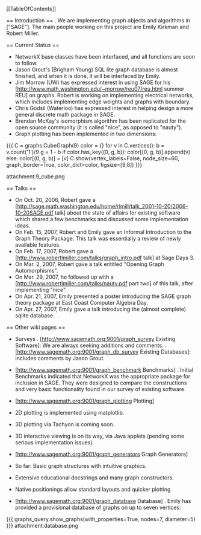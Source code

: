 [[TableOfContents]]

== Introduction ==
 . We are implementing graph objects and algorithms in ["SAGE"]. The main people working on this project are Emily Kirkman and Robert Miller.

== Current Status ==
 * NetworkX base classes have been interfaced, and all functions are soon to follow.
 * Jason Grout's (Brigham Young) SQL lite graph database is almost finished, and when it is done, it will be interfaced by Emily.
 * Jim Morrow (UW) has expressed interest in using SAGE for his [http://www.math.washington.edu/~morrow/reu07/reu.html summer REU] on graphs. Robert is working on implementing electrical networks, which includes implementing edge weights and graphs with boundary.
 * Chris Godsil (Waterloo) has expressed interest in helping design a more general discrete math package in SAGE.
 * Brendan McKay's isomorphism algorithm has been replicated for the open source community (it is called "nice", as opposed to "nauty").
 * Graph plotting has been implemented in two dimensions:

{{{
C = graphs.CubeGraph(9)
color = {}
for v in C.vertices():
    b = v.count('1')/9
    g = 1 - b
    if color.has_key((0, g, b)): color[(0, g, b)].append(v)
    else: color[(0, g, b)] = [v]
C.show(vertex_labels=False, node_size=60, graph_border=True, color_dict=color, figsize=[9,8])
}}}

attachment:9_cube.png

== Talks ==
 * On Oct. 20, 2006, Robert gave a [http://sage.math.washington.edu/home/rlmill/talk_2001-10-20/2006-10-20SAGE.pdf talk] about the state of affairs for existing software which shared a few benchmarks and discussed some implementation ideas.
 * On Feb. 15, 2007, Robert and Emily gave an Informal Introduction to the Graph Theory Package. This talk was essentially a review of newly available features.
 * On Feb. 17, 2007, Robert gave a [http://www.robertlmiller.com/talks/graph_intro.pdf talk] at Sage Days 3.
 * On Mar. 2, 2007, Robert gave a talk entitled "Opening Graph Automorphisms".
 * On Mar. 29, 2007, he followed up with a [http://www.robertlmiller.com/talks/nauty.pdf part two] of this talk, after implementing "nice".
 * On Apr. 21, 2007, Emily presented a poster introducing the SAGE graph theory package at East Coast Computer Algebra Day.
 * On Apr. 27, 2007, Emily gave a talk introducing the (almost complete) sqlite database.

== Other wiki pages ==
 * Surveys
  . [http://www.sagemath.org:9001/graph_survey Existing Software]: We are always seeking additions and comments.
  . [http://www.sagemath.org:9001/graph_db_survey Existing Databases]: Includes comments by Jason Grout.

 * [http://www.sagemath.org:9001/graph_benchmark Benchmarks]
  . Initial Benchmarks indicated that NetworkX was the appropriate package for inclusion in SAGE. They were designed to compare the constructions and very basic functionality found in our survey of existing software.

 * [http://www.sagemath.org:9001/graph_plotting Plotting]
  * 2D plotting is implemented using matplotlib.
  * 3D plotting via Tachyon is coming soon.
  * 3D interactive viewing is on its way, via Java applets (pending some serious implementation issues).

 * [http://www.sagemath.org:9001/graph_generators Graph Generators]
  * So far: Basic graph structures with intuitive graphics.
  * Extensive educational docstrings and many graph constructors.
  * Native positionings allow standard layouts and quicker plotting

 * [http://www.sagemath.org:9001/graph_database Database]
  . Emily has provided a provisional database of graphs on up to seven vertices:

{{{
graphs_query.show_graphs(with_properties=True, nodes=7, diameter=5)
}}}
attachment:database.png
